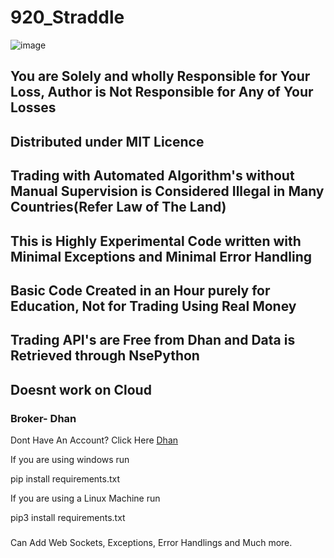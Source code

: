 # 920_Straddle

![image](https://user-images.githubusercontent.com/117473489/233215718-7d2358ec-b820-40c5-84ac-a9b88733f276.png)

## You are Solely and wholly Responsible for Your Loss, Author is Not Responsible for Any of Your Losses
## Distributed under MIT Licence
## Trading with Automated Algorithm's without Manual Supervision is Considered Illegal in Many Countries(Refer Law of The Land)
## This is Highly Experimental Code written with Minimal Exceptions and Minimal Error Handling
## Basic Code Created in an Hour purely for Education, Not for Trading Using Real Money
## Trading API's are Free from Dhan and Data is Retrieved through NsePython
## Doesnt work on Cloud

### Broker- Dhan

Dont Have An Account? Click Here [Dhan](https://invite.dhan.co/?invite=YBAKG00069)

If you are using windows run 

pip install requirements.txt

If you are using a Linux Machine run 

pip3 install requirements.txt

###

Can Add Web Sockets, Exceptions, Error Handlings and Much more. 
